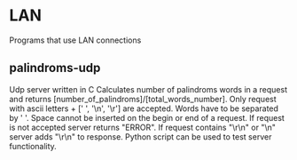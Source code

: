 # LAN
Programs that use LAN connections

## palindroms-udp
Udp server written in C
Calculates number of palindroms words in a request and returns [number_of_palindroms]/[total_words_number].
Only request with ascii letters + [' ', '\n', '\r'] are accepted.
Words have to be separated by ' '.
Space cannot be inserted on the begin or end of a request.
If request is not accepted server returns "ERROR".
If request contains "\r\n" or "\n" server adds "\r\n" to response.
Python script can be used to test server functionality.
